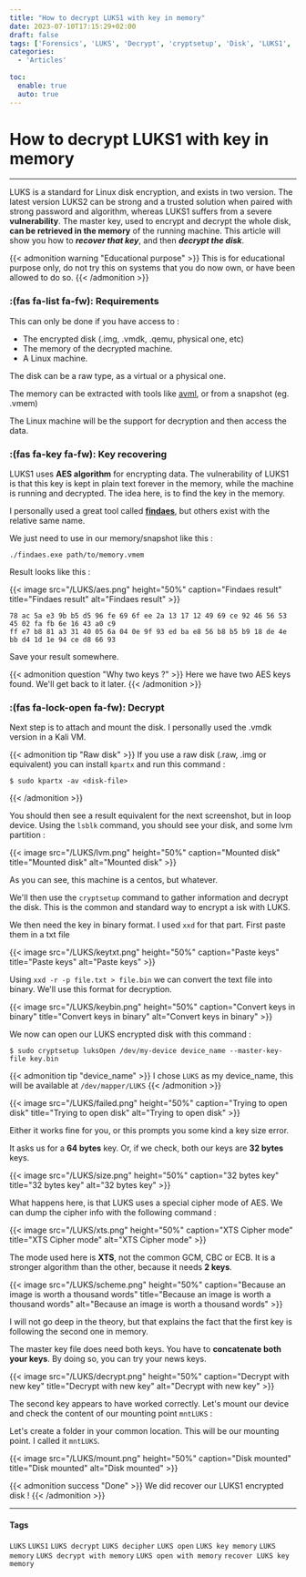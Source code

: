 ```yaml
---
title: "How to decrypt LUKS1 with key in memory"
date: 2023-07-10T17:15:29+02:00
draft: false
tags: ['Forensics', 'LUKS', 'Decrypt', 'cryptsetup', 'Disk', 'LUKS1', 'key']
categories:
  - 'Articles'
  
toc:
  enable: true
  auto: true
---
```


# How to decrypt LUKS1 with key in memory
---

LUKS is a standard for Linux disk encryption, and exists in two version. The latest version LUKS2 can be strong and a trusted solution when paired with strong password and algorithm, whereas LUKS1 suffers from a severe **vulnerability**. The master key, used to encrypt and decrypt the whole disk, **can be retrieved in the memory** of the running machine.
This article will show you how to ___recover that key___, and then ___decrypt the disk___.

{{< admonition warning "Educational purpose" >}}
This is for educational purpose only, do not try this on systems that you do now own, or have been allowed to do so.
{{< /admonition >}}

### :(fas fa-list fa-fw): Requirements

This can only be done if you have access to :

- The encrypted disk (.img, .vmdk, .qemu, physical one, etc)
- The memory of the decrypted machine.
- A Linux machine.

The disk can be a raw type, as a virtual or a physical one.

The memory can be extracted with tools like [avml](https://github.com/microsoft/avml), or from a snapshot (eg. .vmem)

The Linux machine will be the support for decryption and then access the data.

### :(fas fa-key fa-fw): Key recovering

LUKS1 uses **AES algorithm** for encrypting data. The vulnerability of LUKS1 is that this key is kept in plain text forever in the memory, while the machine is running and decrypted.
The idea here, is to find the key in the memory. 

I personally used a great tool called **[findaes](https://sourceforge.net/projects/findaes/)**, but others exist with the relative same name.

We just need to use in our memory/snapshot like this :

```pwsh
./findaes.exe path/to/memory.vmem
```

Result looks like this :

{{< image src="/LUKS/aes.png" height="50%" caption="Findaes result" title="Findaes result" alt="Findaes result" >}}

```
78 ac 5a e3 9b b5 d5 96 fe 69 6f ee 2a 13 17 12 49 69 ce 92 46 56 53 45 02 fa fb 6e 16 43 a0 c9
ff e7 b8 81 a3 31 40 05 6a 04 0e 9f 93 ed ba e8 56 b8 b5 b9 18 de 4e bb d4 1d 1e 94 ce d8 66 93
```
Save your result somewhere.

{{< admonition question "Why two keys ?" >}}
Here we have two AES keys found. We'll get back to it later. 
{{< /admonition >}}

### :(fas fa-lock-open fa-fw): Decrypt 

Next step is to attach and mount the disk. I personally used the .vmdk version in a Kali VM.

{{< admonition tip "Raw disk" >}}
If you use a raw disk (.raw, .img or equivalent) you can install ``kpartx`` and run this command :

````shell
$ sudo kpartx -av <disk-file>
````
{{< /admonition >}}

You should then see a result equivalent for the next screenshot, but in loop device.
Using the `lsblk` command, you should see your disk, and some lvm partition : 

{{< image src="/LUKS/lvm.png" height="50%" caption="Mounted disk" title="Mounted disk" alt="Mounted disk" >}}

As you can see, this machine is a centos, but whatever.

We'll then use the `cryptsetup` command to gather information and decrypt the disk. This is the common and standard way to encrypt a isk with LUKS.

We then need the key in binary format. I used `xxd` for that part.
First paste them in a txt file 

{{< image src="/LUKS/keytxt.png" height="50%" caption="Paste keys" title="Paste keys" alt="Paste keys" >}}

Using ``xxd -r -p file.txt > file.bin`` we can convert the text file into binary. We'll use this format for decryption.

{{< image src="/LUKS/keybin.png" height="50%" caption="Convert keys in binary" title="Convert keys in binary" alt="Convert keys in binary" >}}

We now can open our LUKS encrypted disk with this command :

````shell
$ sudo cryptsetup luksOpen /dev/my-device device_name --master-key-file key.bin
````

{{< admonition tip "device_name" >}}
I chose ``LUKS`` as my device_name, this will be available at `/dev/mapper/LUKS`
{{< /admonition >}}

{{< image src="/LUKS/failed.png" height="50%" caption="Trying to open disk" title="Trying to open disk" alt="Trying to open disk" >}}

Either it works fine for you, or this prompts you some kind a key size error.

It asks us for a **64 bytes** key. Or, if we check, both our keys are **32 bytes** keys.

{{< image src="/LUKS/size.png" height="50%" caption="32 bytes key" title="32 bytes key" alt="32 bytes key" >}}


What happens here, is that LUKS uses a special cipher mode of AES. We can dump the cipher info with the following command : 

{{< image src="/LUKS/xts.png" height="50%" caption="XTS Cipher mode" title="XTS Cipher mode" alt="XTS Cipher mode" >}}

The mode used here is **XTS**, not the common GCM, CBC or ECB. It is a stronger algorithm than the other, because it needs **2 keys**.

{{< image src="/LUKS/scheme.png" height="50%" caption="Because an image is worth a thousand words" title="Because an image is worth a thousand words" alt="Because an image is worth a thousand words" >}}

I will not go deep in the theory, but that explains the fact that the first key is following the second one in memory.

The master key file does need both keys. You have to **concatenate both your keys**.
By doing so, you can try your news keys.  

{{< image src="/LUKS/decrypt.png" height="50%" caption="Decrypt with new key" title="Decrypt with new key" alt="Decrypt with new key" >}}

The second key appears to have worked correctly. Let's mount our device and check the content of our mounting point `mntLUKS` :

Let's create a folder in your common location. This will be our mounting point.
I called it `mntLUKS`.

{{< image src="/LUKS/mount.png" height="50%" caption="Disk mounted" title="Disk mounted" alt="Disk mounted" >}}

{{< admonition success "Done" >}}
We did recover our LUKS1 encrypted disk !
{{< /admonition >}}

---

#### Tags
``LUKS``  ``LUKS1``  ``LUKS decrypt``  ``LUKS decipher``  ``LUKS open``  ``LUKS key memory``  ``LUKS memory``  ``LUKS decrypt with memory``  ``LUKS open with memory``  ``recover LUKS key``  ``memory``

